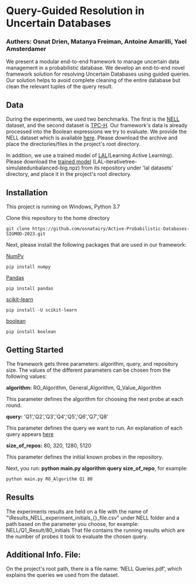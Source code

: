 # Query-Guided Resolution in Uncertain Databases
### Authers: Osnat Drien, Matanya Freiman, Antoine Amarilli, Yael Amsterdamer

We present a modular end-to-end framework to manage uncertain data management in a probabilistic database. We develop an end-to-end novel framework solution for resolving Uncertain Databases using guided queries. Our solution helps to avoid complete cleaning of the entire database but clean the relevant tuples of the query result. 

## Data

During the experiments, we used two benchmarks. The first is the [NELL](https://dl.acm.org/doi/10.1145/3191513) dataset, and the second dataset is [TPC-H](http://www.tpc.org/tpch/).
Our framework's data is already processed into the Boolean expressions we try to evaluate. We provide the NELL dataset which is available [here](https://drive.google.com/drive/folders/1deY_M52Vj45qr0Zudzhc0FsOTwxZjqOs?usp=sharing). Please download the archive and place the directories/files in the project's root directory.

In addition, we use a trained model of [LAL](https://proceedings.neurips.cc/paper/2017/file/8ca8da41fe1ebc8d3ca31dc14f5fc56c-Paper.pdf)(Learning Active Learning). Please download the [trained model](https://github.com/ksenia-konyushkova/LAL/blob/master/lal%20datasets/LAL-iterativetree-simulatedunbalanced-big.npz) (LAL-iterativetree-simulatedunbalanced-big.npz) from its repository under 'lal datasets' directory, and place it in the project's root directory.

## Installation

This project is running on Windows, Python 3.7

Clone this repository to the home directory
```shell
git clone https://github.com/osnatairy/Active-Probabilistic-Databases-SIGMOD-2023.git
```
Next, please install the following packages that are used in our framework:

[NumPy](https://numpy.org/install/)
```shell
pip install numpy
```
[Pandas](https://pandas.pydata.org/docs/getting_started/install.html)
```shell
pip install pandas
```
[scikit-learn](https://scikit-learn.org/stable/install.html)
```shell
pip install -U scikit-learn
```
[boolean](https://pypi.org/project/boolean/)
```shell
pip install boolean
```

## Getting Started
The framework gets three parameters: algorithm, query, and repository size. The values of the different parameters can be chosen from the following values:

**algorithm:** RO_Algorithm, General_Algorithm, Q_Value_Algorithm 

This parameter defines the algorithm for choosing the next probe at each round.

**query:** 'Q1','Q2','Q3','Q4','Q5','Q6','Q7','Q8' 

This parameter defines the query we want to run. An explanation of each query appears [here](https://github.com/osnatairy/Active-Probabilistic-Databases-SIGMOD-2023/blob/main/NELL%20Queries.pdf) 

**size_of_repos:** 80, 320, 1280, 5120 

This parameter defines the initial known probes in the repository.

Next, you run: **python main.py algorithm query size_of_repo**, for example:

```bash
python main.py RO_Algorithm Q1 80
```

## Results
The experiments results are held on a file with the name of "\Results_NELL_experiment_initials_{}_file.csv" under NELL folder and a path based on the parameter you choose, for example: NELL/Q1_Result/80_initials
That file contains the running results which are the number of probes it took to evaluate the chosen query.


## Additional Info. File:
On the project's root path, there is a file name: ‘NELL Queries.pdf’, which explains the queries we used from the dataset.
